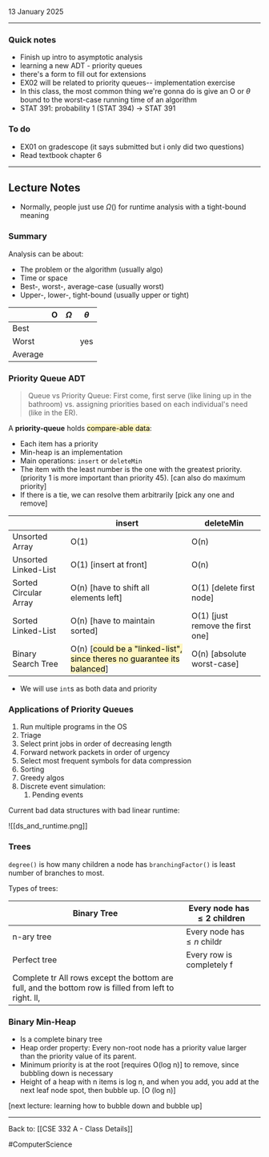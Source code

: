 13 January 2025

---
### Quick notes
- Finish up intro to asymptotic analysis
- learning a new ADT - priority queues
- there's a form to fill out for extensions
- EX02 will be related to priority queues-- implementation exercise
- In this class, the most common thing we're gonna do is give an O or $\theta$ bound to the worst-case running time of an algorithm
- STAT 391: probability 1 (STAT 394) -> STAT 391

### To do
- EX01 on gradescope (it says submitted but i only did two questions)
- Read textbook chapter 6

---
## Lecture Notes

- Normally, people just use $\Omega()$ for runtime analysis with a tight-bound meaning

### Summary
Analysis can be about:
- The problem or the algorithm (usually algo)
- Time or space 
- Best-, worst-, average-case (usually worst)
- Upper-, lower-, tight-bound (usually upper or tight)

|         | O   | $\Omega$ | $\theta$ |
| ------- | --- | -------- | -------- |
| Best    |     |          |          |
| Worst   |     |          | yes      |
| Average |     |          |          |

### Priority Queue ADT

>Queue vs Priority Queue: First come, first serve (like lining up in the bathroom) vs. assigning priorities based on each individual's need (like in the ER).

A **priority-queue** holds <mark style="background: #FFF3A3A6;">compare-able data</mark>:
- Each item has a priority
- Min-heap is an implementation
- Main operations: `insert` or `deleteMin`
- The item with the least number is the one with the greatest priority. (priority 1 is more important than priority 45). [can also do maximum priority]
- If there is a tie, we can resolve them arbitrarily [pick any one and remove]

|                       | insert                                                                                                              | deleteMin                        |
| --------------------- | ------------------------------------------------------------------------------------------------------------------- | -------------------------------- |
| Unsorted Array        | O(1)                                                                                                                | O(n)                             |
| Unsorted Linked-List  | O(1) [insert at front]                                                                                              | O(n)                             |
| Sorted Circular Array | O(n) [have to shift all elements left]                                                                              | O(1) [delete first node]         |
| Sorted Linked-List    | O(n) [have to maintain sorted]                                                                                      | O(1) [just remove the first one] |
| Binary Search Tree    | O(n) [<mark style="background: #FFF3A3A6;">could be a "linked-list", since theres no guarantee its balanced</mark>] | O(n) [absolute worst-case]       |

- We will use `int`s as both data and priority

### Applications of Priority Queues
1. Run multiple programs in the OS
2. Triage
3. Select print jobs in order of decreasing length
4. Forward network packets in order of urgency
5. Select most frequent symbols for data compression
6. Sorting
7. Greedy algos
8. Discrete event simulation:
	1. Pending events

Current bad data structures with bad linear runtime: 

![[ds_and_runtime.png]]

### Trees
`degree()` is how many children a node has
`branchingFactor()` is least number of branches to most.

Types of trees:

| Binary Tree   | Every node has $\leq 2$ children                                                       |
| ------------- | ------------------------------------------------------------------------------------- |
| n-ary tree    | Every node has $\leq n$ childr                                                         |
| Perfect tree  | Every row is completely f                                                              |
| Complete tr All rows except the bottom are full, and the bottom row is filled from left to right. ll,  |

### Binary Min-Heap
- Is a complete binary tree
- Heap order property: Every non-root node has a priority value larger than the priority value of its parent.
- Minimum priority is at the root [requires O(log n)] to remove, since bubbling down is necessary
- Height of a heap with n items is log n, and when you add, you add at the next leaf node spot, then bubble up. [O (log n)]

[next lecture: learning how to bubble down and bubble up]

---
Back to: [[CSE 332 A - Class Details]]

#ComputerScience 
